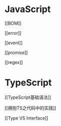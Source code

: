 # JavaScript

[[BOM]]

[[error]]

[[event]]

[[promise]]

[[regex]]

# TypeScript

[[TypeScript基础语法]]

[[拥抱TS之代码中的实践]]

[[Type VS Interface]]
